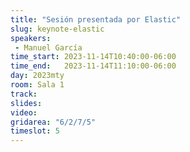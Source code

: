 ```yaml
---
title: "Sesión presentada por Elastic"
slug: keynote-elastic
speakers:
 - Manuel García
time_start: 2023-11-14T10:40:00-06:00
time_end:   2023-11-14T11:10:00-06:00
day: 2023mty
room: Sala 1 
track: 
slides: 
video: 
gridarea: "6/2/7/5"
timeslot: 5
---
```




